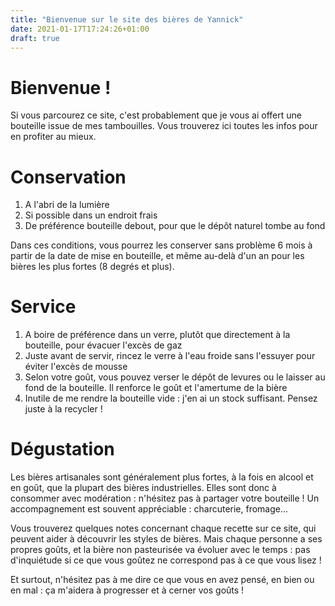 ```yaml
---
title: "Bienvenue sur le site des bières de Yannick"
date: 2021-01-17T17:24:26+01:00
draft: true
---
```


# Bienvenue !

Si vous parcourez ce site, c'est probablement que je vous ai offert une bouteille issue de mes tambouilles. Vous trouverez ici toutes les infos pour en profiter au mieux.

# Conservation

1. A l'abri de la lumière
2. Si possible dans un endroit frais 
3. De préférence bouteille debout, pour que le dépôt naturel tombe au fond

Dans ces conditions, vous pourrez les conserver sans problème 6 mois à partir de la date de mise en bouteille, et même au-delà d'un an pour les bières les plus fortes (8 degrés et plus).

# Service

1. A boire de préférence dans un verre, plutôt que directement à la bouteille, pour évacuer l'excès de gaz
2. Juste avant de servir, rincez le verre à l'eau froide sans l'essuyer pour éviter l'excès de mousse
3. Selon votre goût, vous pouvez verser le dépôt de levures ou le laisser au fond de la bouteille. Il renforce le goût et l'amertume de la bière
4. Inutile de me rendre la bouteille vide : j'en ai un stock suffisant. Pensez juste à la recycler !
 
# Dégustation

Les bières artisanales sont généralement plus fortes, à la fois en alcool et en goût, que la plupart des bières industrielles. Elles sont donc à consommer avec modération : n'hésitez pas à partager votre bouteille ! Un accompagnement est souvent appréciable : charcuterie, fromage...

Vous trouverez quelques notes concernant chaque recette sur ce site, qui peuvent aider à découvrir les styles de bières. Mais chaque personne a ses propres goûts, et la bière non pasteurisée va évoluer avec le temps : pas d'inquiétude si ce que vous goûtez ne correspond pas à ce que vous lisez !

Et surtout, n'hésitez pas à me dire ce que vous en avez pensé, en bien ou en mal : ça m'aidera à progresser et à cerner vos goûts !